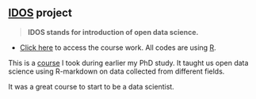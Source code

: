[IDOS](https://mooc.helsinki.fi/course/view.php?id=158#section-0) project
-----
> __IDOS stands for introduction of open data science.__

+ [Click here](https://qingliguo.github.io/IODS-CourseWork/) to access the course work. All codes are using [R](https://www.r-project.org).

This is a [course](https://mooc.helsinki.fi/course/view.php?id=158#section-0) I took during earlier my PhD study. It taught us open data science using R-markdown on data collected from different fields. 

It was a great course to start to be a data scientist.
